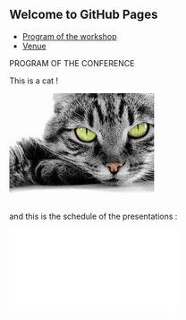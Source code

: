 ## Welcome to GitHub Pages

<ul id="ProjectSubmenu">
    <li><a href="https://arnaudnod.github.io/essai_web/Program" title="Markdown Project Page">Program of the workshop</a></li>
    <li><a href="https://arnaudnod.github.io/essai_web/Venue" title="Markdown Basics">Venue</a></li>
  </ul>

PROGRAM OF THE CONFERENCE

This is a cat !

![le chat](/asset/img/chat_y_vert.jpeg)


and this is the schedule of the presentations :

<embed src="/essai_web/asset/pdf_vide.pdf" type="application/pdf">

<object data="/essai_web/asset/pdf_vide.pdf" type="application/pdf" width="100%">
    </object>
